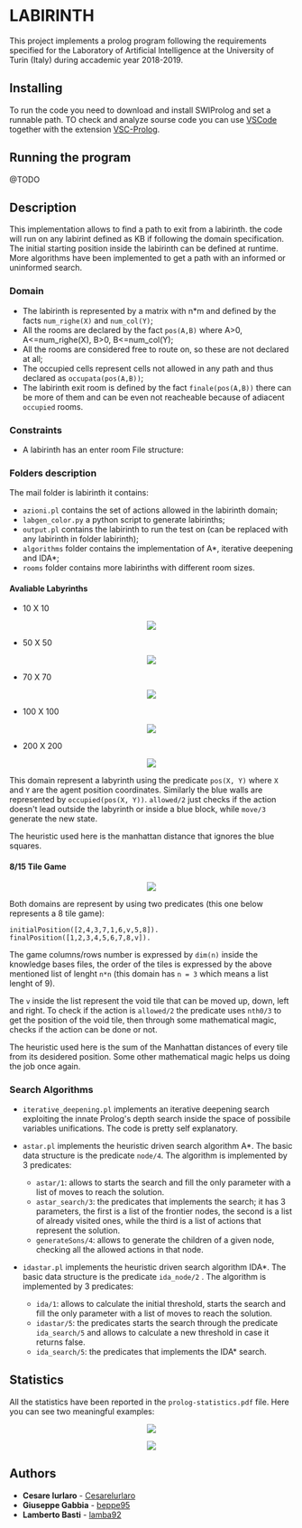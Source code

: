 # LABIRINTH 

This project implements a prolog program following the requirements specified for the Laboratory of Artificial Intelligence at the University of Turin (Italy) during accademic year 2018-2019.

## Installing

To run the code you need to download and install SWIProlog and set a runnable path.
TO check and analyze sourse code you can use [VSCode](https://code.visualstudio.com/download) together with the extension [VSC-Prolog](https://marketplace.visualstudio.com/items?itemName=arthurwang.vsc-prolog).

## Running the program

@TODO

## Description

This implementation allows to find a path to exit from a labirinth. the code will run on any labirint defined as KB if following the domain specification. The initial starting position inside the labirinth can be defined at runtime. More algorithms have been implemented to get a path with an informed or uninformed search. 

### Domain

- The labirinth is represented by a matrix with n*m and defined by the facts `num_righe(X)` and `num_col(Y)`;
- All the rooms are declared by the fact `pos(A,B)` where A>0, A<=num_righe(X), B>0, B<=num_col(Y);
- All the rooms are considered free to route on, so these are not declared at all;
- The occupied cells represent cells not allowed in any path and thus declared as `occupata(pos(A,B))`;
- The labirinth exit room is defined by the fact `finale(pos(A,B))` there can be more of them and can be even not reacheable because of adiacent `occupied` rooms.


### Constraints
- A labirinth has an enter room
File structure:


### Folders description

The mail folder is labirinth it contains: 
- `azioni.pl` contains the set of actions allowed in the labirinth domain;
- `labgen_color.py` a python script to generate labirinths;
- `output.pl` contains the labirinth to run the test on (can be replaced with any labirinth in folder labirinth);
- `algorithms` folder contains the implementation of A*, iterative deepening and IDA*;
- `rooms` folder contains more labirinths with different room sizes.

#### Avaliable Labyrinths
- 10 X 10
<p align="center">
  <img src="https://github.com/VittorioParagallo/IALAB_2019-2020/blob/master/Prolog/labirinth/rooms/Maze_10x10.png"/>
</p>

- 50 X 50
<p align="center">
  <img src="https://github.com/VittorioParagallo/IALAB_2019-2020/blob/master/Prolog/labirinth/rooms/Maze_50x50.png"/>
</p>

- 70 X 70
<p align="center">
  <img src="https://github.com/VittorioParagallo/IALAB_2019-2020/blob/master/Prolog/labirinth/rooms/Maze_70x70.png"/>
</p>

- 100 X 100
<p align="center">
  <img src="https://github.com/VittorioParagallo/IALAB_2019-2020/blob/master/Prolog/labirinth/rooms/Maze_100x100.png"/>
</p>

- 200 X 200
<p align="center">
  <img src="https://github.com/VittorioParagallo/IALAB_2019-2020/blob/master/Prolog/labirinth/rooms/Maze_200x200.png"/>
</p>

This domain represent a labyrinth using the predicate `pos(X, Y)` where `X` and `Y` are the agent position coordinates. Similarly the blue walls are represented by `occupied(pos(X, Y))`. `allowed/2` just checks if the action doesn't lead outside the labyrinth or inside a blue block, while `move/3` generate the new state.

The heuristic used here is the manhattan distance that ignores the blue squares.

#### 8/15 Tile Game

<p align="center">
  <img src="https://raw.githubusercontent.com/lamba92/prolog-project/master/stuff/tiles.png"/>
</p>

Both domains are represent by using two predicates (this one below represents a 8 tile game):

`initialPosition([2,4,3,7,1,6,v,5,8]).`
`finalPosition([1,2,3,4,5,6,7,8,v]).`

The game columns/rows number is expressed by `dim(n)` inside the knowledge bases files, the order of the tiles is expressed by the above mentioned list of lenght `n*n` (this domain has `n = 3` which means a list lenght of 9).

The `v` inside the list represent the void tile that can be moved up, down, left and right. To check if the action is `allowed/2` the predicate uses `nth0/3` to get the position of the void tile, then through some mathematical magic, checks if the action can be done or not.

The heuristic used here is the sum of the Manhattan distances of every tile from its desidered position. Some other mathematical magic helps us doing the job once again.

### Search Algorithms

- `iterative_deepening.pl` implements an iterative deepening search exploiting the innate Prolog's depth search inside the space of possibile variables unifications. The code is pretty self explanatory.

- `astar.pl` implements the heuristic driven search algorithm A*. The basic data structure is the predicate `node/4`. The algorithm is implemented by 3 predicates:
  - `astar/1`: allows to starts the search and fill the only parameter with a list of moves to reach the solution.
  - `astar_search/3`: the predicates that implements the search; it has 3 parameters, the first is a list of the frontier nodes, the second is a list of already visited ones, while the third is a list of actions that represent the solution.
  - `generateSons/4`: allows to generate the children of a given node, checking all the allowed actions in that node.

- `idastar.pl` implements the heuristic driven search algorithm IDA*. The basic data structure is the predicate `ida_node/2` . The algorithm is implemented by 3 predicates:
  - `ida/1`: allows to calculate the initial threshold, starts the search and fill the only parameter with a list of moves to reach the solution.
  - `idastar/5`: the predicates starts the search through the predicate `ida_search/5` and allows to calculate a new threshold in case it returns false.
  - `ida_search/5`: the predicates that implements the IDA* search.

## Statistics

All the statistics have been reported in the `prolog-statistics.pdf` file. Here you can see two meaningful examples:

<p align="center">
  <img src="https://github.com/lamba92/prolog-project/blob/master/stuff/15_D.PNG"/>
 </p>
<p align="center">
  <img src="https://github.com/lamba92/prolog-project/blob/master/stuff/Lab%205x5.PNG"/>
</p>

## Authors

- **Cesare Iurlaro** - [CesareIurlaro](https://github.com/CesareIurlaro)
- **Giuseppe Gabbia**  - [beppe95](https://github.com/beppe95)
- **Lamberto Basti**  - [lamba92](https://github.com/lamba92)

